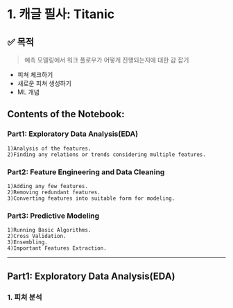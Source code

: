 # 1. 캐글 필사: Titanic

## ✅ 목적
> 예측 모델링에서 워크 플로우가 어떻게 진행되는지에 대한 감 잡기
- 피쳐 체크하기
- 새로운 피쳐 생성하기
- ML 개념

## Contents of the Notebook:
### Part1: Exploratory Data Analysis(EDA)
    1)Analysis of the features.
    2)Finding any relations or trends considering multiple features.
### Part2: Feature Engineering and Data Cleaning
    1)Adding any few features.
    2)Removing redundant features.
    3)Converting features into suitable form for modeling.
### Part3: Predictive Modeling
    1)Running Basic Algorithms.
    2)Cross Validation.
    3)Ensembling.
    4)Important Features Extraction.

---
## Part1: Exploratory Data Analysis(EDA)

### 1. 피쳐 분석